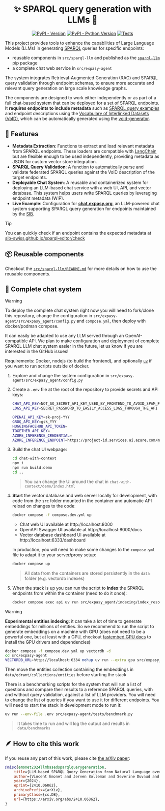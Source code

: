 <div align="center">

# ✨ SPARQL query generation with LLMs 🦜

[![PyPI - Version](https://img.shields.io/pypi/v/sparql-llm.svg?logo=pypi&label=PyPI&logoColor=silver)](https://pypi.org/project/sparql-llm/)
[![PyPI - Python Version](https://img.shields.io/pypi/pyversions/sparql-llm.svg?logo=python&label=Python&logoColor=silver)](https://pypi.org/project/sparql-llm/)
[![Tests](https://github.com/sib-swiss/sparql-llm/actions/workflows/test.yml/badge.svg)](https://github.com/sib-swiss/sparql-llm/actions/workflows/test.yml)

</div>

This project provides tools to enhance the capabilities of Large Language Models (LLMs) in generating [SPARQL](https://www.w3.org/TR/sparql11-overview/) queries for specific endpoints:

- reusable components in `src/sparql-llm` and published as the [`sparql-llm`](https://pypi.org/project/sparql-llm/) pip package
- a complete chat web service in `src/expasy-agent`

The system integrates Retrieval-Augmented Generation (RAG) and SPARQL query validation through endpoint schemas, to ensure more accurate and relevant query generation on large scale knowledge graphs.

The components are designed to work either independently or as part of a full chat-based system that can be deployed for a set of SPARQL endpoints. It **requires endpoints to include metadata** such as [SPARQL query examples](https://github.com/sib-swiss/sparql-examples) and endpoint descriptions using the [Vocabulary of Interlinked Datasets (VoID)](https://www.w3.org/TR/void/), which can be automatically generated using the [void-generator](https://github.com/JervenBolleman/void-generator).

## 🌈 Features

- **Metadata Extraction**: Functions to extract and load relevant metadata from SPARQL endpoints. These loaders are compatible with [LangChain](https://python.langchain.com) but are flexible enough to be used independently, providing metadata as JSON for custom vector store integration.
- **SPARQL Query Validation**: A function to automatically parse and validate federated SPARQL queries against the VoID description of the target endpoints.
- **Deployable Chat System**: A reusable and containerized system for deploying an LLM-based chat service with a web UI, API, and vector database. This system helps users write SPARQL queries by leveraging endpoint metadata (WIP).
- **Live Example**: Configuration for **[chat.expasy.org](https://chat.expasy.org)**, an LLM-powered chat system supporting SPARQL query generation for endpoints maintained by the [SIB](https://www.sib.swiss/).

> [!TIP]
>
> You can quickly check if an endpoint contains the expected metadata at [sib-swiss.github.io/sparql-editor/check](https://sib-swiss.github.io/sparql-editor/check)

## 📦️ Reusable components

Checkout the [`src/sparql-llm/README.md`](https://github.com/sib-swiss/sparql-llm/tree/main/src/sparql-llm) for more details on how to use the reusable components.

## 🚀 Complete chat system

> [!WARNING]
>
> To deploy the complete chat system right now you will need to fork/clone this repository, change the configuration in `src/expasy-agent/src/expasy_agent/config.py` and `compose.yml`, then deploy with docker/podman compose.
>
> It can easily be adapted to use any LLM served through an OpenAI-compatible API. We plan to make configuration and deployment of complete SPARQL LLM chat system easier in the future, let us know if you are interested in the GitHub issues!

Requirements: Docker, nodejs (to build the frontend), and optionally [`uv`](https://docs.astral.sh/uv/getting-started/installation/) if you want to run scripts outside of docker.

1. Explore and change the system configuration in `src/expasy-agent/src/expasy_agent/config.py`

2. Create a `.env` file at the root of the repository to provide secrets and API keys:

   ```sh
   CHAT_API_KEY=NOT_SO_SECRET_API_KEY_USED_BY_FRONTEND_TO_AVOID_SPAM_FROM_CRAWLERS
   LOGS_API_KEY=SECRET_PASSWORD_TO_EASILY_ACCESS_LOGS_THROUGH_THE_API

   OPENAI_API_KEY=sk-proj-YYY
   GROQ_API_KEY=gsk_YYY
   HUGGINGFACEHUB_API_TOKEN=
   TOGETHER_API_KEY=
   AZURE_INFERENCE_CREDENTIAL=
   AZURE_INFERENCE_ENDPOINT=https://project-id.services.ai.azure.com/models
   ```

3. Build the chat UI webpage:

   ```sh
   cd chat-with-context
   npm i
   npm run build:demo
   cd ..
   ```

   > You can change the UI around the chat in `chat-with-context/demo/index.html`

4. **Start** the vector database and web server locally for development, with code from the `src` folder mounted in the container and automatic API reload on changes to the code:

   ```bash
   docker compose -f compose.dev.yml up
   ```

   * Chat web UI available at http://localhost:8000
   * OpenAPI Swagger UI available at http://localhost:8000/docs
   * Vector database dashboard UI available at http://localhost:6333/dashboard

   In production, you will need to make some changes to the `compose.yml` file to adapt it to your server/proxy setup:

   ```bash
   docker compose up
   ```

   > All data from the containers are stored persistently in the `data` folder (e.g. vectordb indexes)

5. When the stack is up you can run the script to **index** the SPARQL endpoints from within the container (need to do it once):

   ```sh
   docker compose exec api uv run src/expasy_agent/indexing/index_resources.py
   ```

> [!WARNING]
>
> **Experimental entities indexing**: it can take a lot of time to generate embeddings for millions of entities. So we recommend to run the script to generate embeddings on a machine with GPU (does not need to be a powerful one, but at least with a GPU, checkout [fastembed GPU docs](https://qdrant.github.io/fastembed/examples/FastEmbed_GPU/) to install the GPU drivers and dependencies)
>
> ```sh
> docker compose -f compose.dev.yml up vectordb -d
> cd src/expasy-agent
> VECTORDB_URL=http://localhost:6334 nohup uv run --extra gpu src/expasy_agent/indexing/index_entities.py --gpu &
> ```
>
> Then move the entities collection containing the embeddings in `data/qdrant/collections/entities` before starting the stack

There is a benchmarking scripts for the system that will run a list of questions and compare their results to a reference SPARQL queries, with and without query validation, against a list of LLM providers. You will need to change the list of queries if you want to use it for different endpoints. You will need to start the stack in development mode to run it:

```sh
uv run --env-file .env src/expasy-agent/tests/benchmark.py
```

> It takes time to run and will log the output and results in `data/benchmarks`

## 🪶 How to cite this work

If you reuse any part of this work, please cite [the arXiv paper](https://arxiv.org/abs/2410.06062):

```bibtex
@misc{emonet2024llmbasedsparqlquerygeneration,
    title={LLM-based SPARQL Query Generation from Natural Language over Federated Knowledge Graphs},
    author={Vincent Emonet and Jerven Bolleman and Severine Duvaud and Tarcisio Mendes de Farias and Ana Claudia Sima},
    year={2024},
    eprint={2410.06062},
    archivePrefix={arXiv},
    primaryClass={cs.DB},
    url={https://arxiv.org/abs/2410.06062},
}
```
